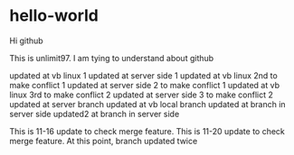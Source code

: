 # hello-world
Hi github

This is unlimit97. I am tying to understand about github

updated at vb linux 1
updated at server side 1
updated at vb linux 2nd to make conflict 1
updated at server side 2 to make conflict 1
updated at vb linux 3rd to make conflict 2
updated at server side 3 to make conflict 2
updated at server branch
updated at vb local branch
updated at branch in server side
updated2 at branch in server side

This is 11-16 update to check merge feature.
This is 11-20 update to check merge feature. At this point, branch updated twice
